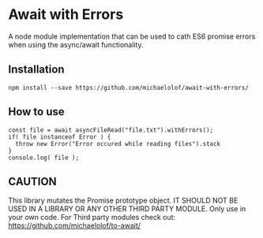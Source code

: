 # Await with Errors

A node module implementation that can be used to cath ES6 promise errors when using the async/await functionality.

## Installation
```
npm install --save https://github.com/michaelolof/await-with-errors/
```


## How to use

```
const file = await asyncFileRead("file.txt").withErrors();
if( file instanceof Error ) {
  throw new Error("Error occured while reading files").stack
}
console.log( file );
```

## CAUTION

This library mutates the Promise prototype object. IT SHOULD NOT BE USED IN A LIBRARY OR ANY OTHER THIRD PARTY MODULE. Only use in your own code.
For Third party modules check out: https://github.com/michaelolof/to-await/